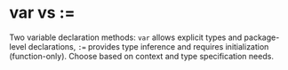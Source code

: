 # var vs :=

Two variable declaration methods: `var` allows explicit types and package-level declarations, `:=` provides type inference and requires initialization (function-only). Choose based on context and type specification needs. 